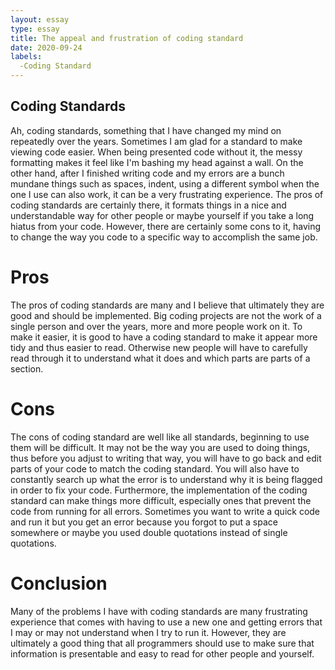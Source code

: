 ```yaml
---
layout: essay
type: essay
title: The appeal and frustration of coding standard 
date: 2020-09-24
labels:
  -Coding Standard
---
```


## Coding Standards
Ah, coding standards, something that I have changed my mind on repeatedly over the years. Sometimes I am glad for a standard to make viewing code easier. When being presented code without it, the messy formatting makes it feel like I'm bashing my head against a wall. On the other hand, after I finished writing code and my errors are a bunch mundane things such as spaces, indent, using a different symbol when the one I use can also work, it can be a very frustrating experience. The pros of coding standards are certainly there, it formats things in a nice and understandable way for other people or maybe yourself if you take a long hiatus from your code. However, there are certainly some cons to it, having to change the way you code to a specific way to accomplish the same job. 

# Pros
The pros of coding standards are many and I believe that ultimately they are good and should be implemented. Big coding projects are not the work of a single person and over the years, more and more people work on it. To make it easier, it is good to have a coding standard to make it appear more tidy and thus easier to read. Otherwise new people will have to carefully read through it to understand what it does and which parts are parts of a section. 

# Cons
The cons of coding standard are well like all standards, beginning to use them will be difficult. It may not be the way you are used to doing things, thus before you adjust to writing that way, you will have to go back and edit parts of your code to match the coding standard. You will also have to constantly search up what the error is to understand why it is being flagged in order to fix your code. Furthermore, the implementation of the coding standard can make things more difficult, especially ones that prevent the code from running for all errors. Sometimes you want to write a quick code and run it but you get an error because you forgot to put a space somewhere or maybe you used double quotations instead of single quotations. 

# Conclusion
Many of the problems I have with coding standards are many frustrating experience that comes with having to use a new one and getting errors that I may or may not understand when I try to run it. However, they are ultimately a good thing that all programmers should use to make sure that information is presentable and easy to read for other people and yourself.

